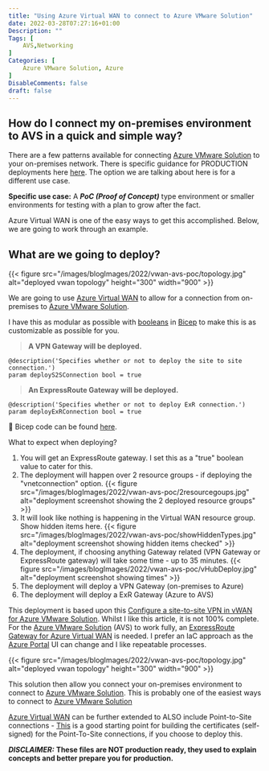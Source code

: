```yaml
---
title: "Using Azure Virtual WAN to connect to Azure VMware Solution"
date: 2022-03-28T07:27:16+01:00
Description: ""
Tags: [
    AVS,Networking
]
Categories: [
    Azure VMware Solution, Azure
]
DisableComments: false
draft: false
---
```


## How do I connect my on-premises environment to AVS in a quick and simple way?

There are a few patterns available for connecting [Azure VMware Solution][Azure VMware Solution] to your on-premises network. There is specific guidance for PRODUCTION deployments here [here](https://docs.microsoft.com/en-us/azure/cloud-adoption-framework/scenarios/azure-vmware/eslz-network-topology-connectivity). The option we are talking about here is for a different use case.

**Specific use case:** A _**PoC (Proof of Concept)**_ type environment or smaller environments for testing with a plan to grow after the fact.  

Azure Virtual WAN is one of the easy ways to get this accomplished. Below, we are going to work through an example.

## What are we going to deploy?

{{< figure src="/images/blogImages/2022/vwan-avs-poc/topology.jpg" alt="deployed vwan topology" height="300" width="900" >}}

We are going to use [Azure Virtual WAN][Azure Virtual WAN] to allow for a connection from on-premises to [Azure VMware Solution][Azure VMware Solution].

I have this as modular as possible with [booleans](https://docs.microsoft.com/en-us/azure/azure-resource-manager/bicep/bicep-functions-logical#bool) in [Bicep](https://docs.microsoft.com/en-us/azure/azure-resource-manager/bicep/overview?tabs=bicep) to make this is as customizable as possible for you.

> **A VPN Gateway will be deployed.**

```bicep
@description('Specifies whether or not to deploy the site to site connection.')
param deployS2SConnection bool = true
```

> **An ExpressRoute Gateway will be deployed.**

```bicep
@description('Specifies whether or not to deploy ExR connection.')
param deployExRConnection bool = true
```

💪 Bicep code can be found [here](https://github.com/fskelly/flkelly-AzureCode-bicep/tree/main/examples/virtualWan/AVS/module-example).

What to expect when deploying?

1. You will get an ExpressRoute gateway. I set this as a "true" boolean value to cater for this.
1. The deployment will happen over 2 resource groups - if deploying the "vnetconnection" option.  {{< figure src="/images/blogImages/2022/vwan-avs-poc/2resourcegoups.jpg" alt="deployment screenshot showing the 2 deployed resource groups" >}}
1. It will look like nothing is happening in the Virtual WAN resource group. Show hidden items here.  {{< figure src="/images/blogImages/2022/vwan-avs-poc/showHiddenTypes.jpg" alt="deployment screenshot showing hidden items checked" >}}
1. The deployment, if choosing anything Gateway related (VPN Gateway or ExpressRoute gateway) will take some time - up to 35 minutes.  {{< figure src="/images/blogImages/2022/vwan-avs-poc/vHubDeploy.jpg" alt="deployment screenshot showing times" >}}
1. The deployment will deploy a VPN Gateway (on-premises to Azure)
1. The deployment will deploy a ExR Gateway (Azure to AVS)

This deployment is based upon this [Configure a site-to-site VPN in vWAN for Azure VMware Solution](https://docs.microsoft.com/en-us/azure/azure-vmware/configure-site-to-site-vpn-gateway). Whilst I like this article, it is not 100% complete. For the [Azure VMware Solution][Azure VMware Solution] (AVS) to work fully, an [ExpressRoute Gateway for Azure Virtual WAN](https://docs.microsoft.com/en-us/azure/virtual-wan/virtual-wan-expressroute-portal) is needed. I prefer an IaC approach as the [Azure Portal](https://portal.azure.com) UI can change and I like repeatable processes.

{{< figure src="/images/blogImages/2022/vwan-avs-poc/topology.jpg" alt="deployed vwan topology" height="300" width="900" >}}

This solution then allow you connect your on-premises environment to connect to [Azure VMware Solution][Azure VMware Solution]. This is probably one of the easiest ways to connect to [Azure VMware Solution][Azure VMware Solution]

[Azure Virtual WAN][Azure Virtual WAN] can be further extended to ALSO include Point-to-Site connections - [This](https://mecdata.it/en/2020/06/configure-a-point-to-site-vpn-connection-via-openvpn/) is a good starting point for building the certificates (self-signed) for the Point-To-Site connections, if you choose to deploy this.

***DISCLAIMER:***
**These files are NOT production ready, they used to explain concepts and better prepare you for production.**

[Azure VMware Solution]: https://docs.microsoft.com/en-us/azure/azure-vmware/introduction
[Azure Virtual WAN]: https://docs.microsoft.com/en-us/azure/virtual-wan/virtual-wan-about
